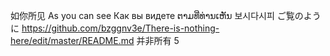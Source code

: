 如你所见
As you can see
Как вы видете
ຕາມທີ່ທ່ານເຫັນ
보시다시피
ご覧のように
https://github.com/bzggnv3e/There-is-nothing-here/edit/master/README.md
并非所有
5

